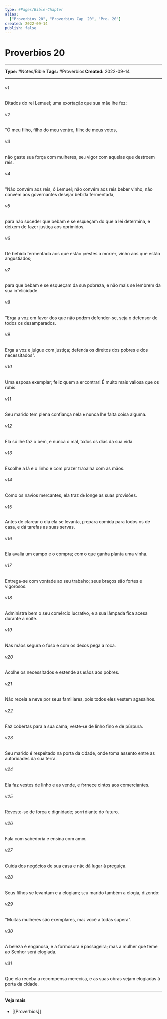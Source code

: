 ```yaml
---
type: #Pages/Bible-Chapter
alias:
  ["Proverbios 20", "Proverbios Cap. 20", "Pro. 20"]
created: 2022-09-14
publish: false
---
```


# Proverbios 20

---

**Type:** #Notes/Bible
**Tags:** #Proverbios
**Created:** 2022-09-14

---

###### v1
Ditados do rei Lemuel; uma exortação que sua mãe lhe fez:
###### v2
"Ó meu filho, filho do meu ventre, filho de meus votos,
###### v3
não gaste sua força com mulheres, seu vigor com aquelas que destroem reis.
###### v4
"Não convém aos reis, ó Lemuel; não convém aos reis beber vinho, não convém aos governantes desejar bebida fermentada,
###### v5
para não suceder que bebam e se esqueçam do que a lei determina, e deixem de fazer justiça aos oprimidos.
###### v6
Dê bebida fermentada aos que estão prestes a morrer, vinho aos que estão angustiados;
###### v7
para que bebam e se esqueçam da sua pobreza, e não mais se lembrem da sua infelicidade.
###### v8
"Erga a voz em favor dos que não podem defender-se, seja o defensor de todos os desamparados.
###### v9
Erga a voz e julgue com justiça; defenda os direitos dos pobres e dos necessitados".
###### v10
Uma esposa exemplar; feliz quem a encontrar! É muito mais valiosa que os rubis.
###### v11
Seu marido tem plena confiança nela e nunca lhe falta coisa alguma.
###### v12
Ela só lhe faz o bem, e nunca o mal, todos os dias da sua vida.
###### v13
Escolhe a lã e o linho e com prazer trabalha com as mãos.
###### v14
Como os navios mercantes, ela traz de longe as suas provisões.
###### v15
Antes de clarear o dia ela se levanta, prepara comida para todos os de casa, e dá tarefas as suas servas.
###### v16
Ela avalia um campo e o compra; com o que ganha planta uma vinha.
###### v17
Entrega-se com vontade ao seu trabalho; seus braços são fortes e vigorosos.
###### v18
Administra bem o seu comércio lucrativo, e a sua lâmpada fica acesa durante a noite.
###### v19
Nas mãos segura o fuso e com os dedos pega a roca.
###### v20
Acolhe os necessitados e estende as mãos aos pobres.
###### v21
Não receia a neve por seus familiares, pois todos eles vestem agasalhos.
###### v22
Faz cobertas para a sua cama; veste-se de linho fino e de púrpura.
###### v23
Seu marido é respeitado na porta da cidade, onde toma assento entre as autoridades da sua terra.
###### v24
Ela faz vestes de linho e as vende, e fornece cintos aos comerciantes.
###### v25
Reveste-se de força e dignidade; sorri diante do futuro.
###### v26
Fala com sabedoria e ensina com amor.
###### v27
Cuida dos negócios de sua casa e não dá lugar à preguiça.
###### v28
Seus filhos se levantam e a elogiam; seu marido também a elogia, dizendo:
###### v29
"Muitas mulheres são exemplares, mas você a todas supera".
###### v30
A beleza é enganosa, e a formosura é passageira; mas a mulher que teme ao Senhor será elogiada.
###### v31
Que ela receba a recompensa merecida, e as suas obras sejam elogiadas à porta da cidade.


---

#### Veja mais

- [[Proverbios]]
